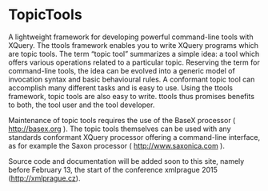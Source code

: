 # TopicTools
A lightweight framework for developing powerful command-line tools with XQuery. The ttools framework enables you to write XQuery programs which are topic tools. The term “topic tool” summarizes a simple idea: a tool which offers various operations related to a particular topic. Reserving the term for command-line tools, the idea can be evolved into a generic model of invocation syntax and basic behavioural rules. A conformant topic tool can accomplish many different tasks and is easy to use. Using the ttools framework, topic tools are also easy to write. ttools thus promises benefits to both, the tool user and the tool developer.

Maintenance of topic tools requires the use of the BaseX processor ( http://basex.org ). The topic tools themselves can be used with any standards conformant XQuery processor offering a command-line interface, as for example the Saxon processor ( http://www.saxonica.com ).

Source code and documentation will be added soon to this site, namely before February 13, the start of the conference xmlprague 2015 (http://xmlprague.cz).
